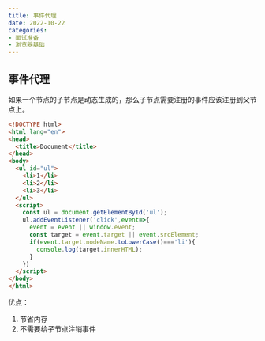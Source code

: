```yaml
---
title: 事件代理
date: 2022-10-22
categories: 
- 面试准备
- 浏览器基础
---
```


## 事件代理

如果一个节点的子节点是动态生成的，那么子节点需要注册的事件应该注册到父节点上。

```html
<!DOCTYPE html>
<html lang="en">
<head>
  <title>Document</title>
</head>
<body>
  <ul id="ul">
    <li>1</li>
    <li>2</li>
    <li>3</li>
  </ul>
  <script>
    const ul = document.getElementById('ul');
    ul.addEventListener('click',event=>{
      event = event || window.event;
      const target = event.target || event.srcElement;
      if(event.target.nodeName.toLowerCase()==='li'){
        console.log(target.innerHTML);
      }
    })
  </script>
</body>
</html>
```

优点：
1. 节省内存
2. 不需要给子节点注销事件